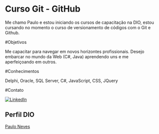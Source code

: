 # Curso Git - GitHub

Me chamo Paulo e estou iniciando os cursos de capacitação na DIO, estou cursando no momento o curso de versionamento de códigos com o Git e Github.

#Objetivos

Me capacitar para navegar em novos horizontes profissionais. Desejo embarcar no mundo da Web (C#, Java) aprendendo uns e me aperfeiçoando em outros.

#Conhecimentos

Delphi, Oracle, SQL Server, C#, JavaScript, CSS, JQuery

#Contato

[![LinkedIn](https://img.shields.io/badge/LinkedIn-000?style=for-the-badge&logo=linkedin&logoColor=0E76A8)](https://www.linkedin.com/in/paulofgn/)

## Perfil DIO
[Paulo Neves](https://web.dio.me/users/paulo_fgn?tab=skiils)